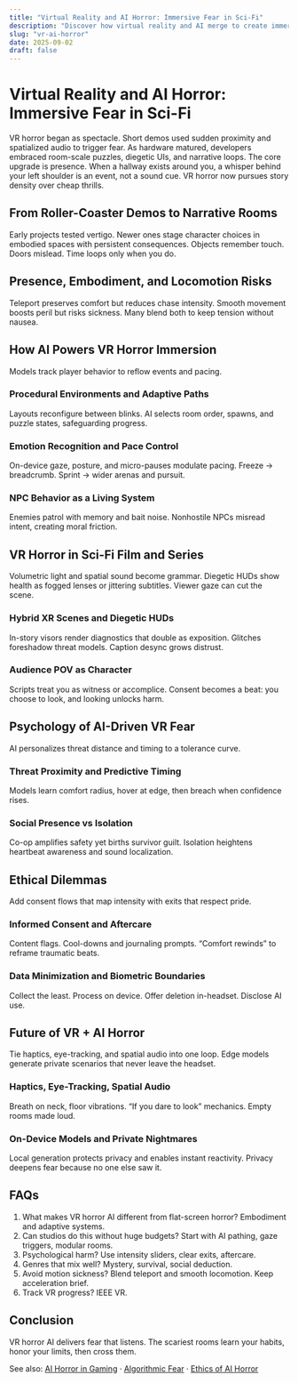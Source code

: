 ```yaml
---
title: "Virtual Reality and AI Horror: Immersive Fear in Sci-Fi"
description: "Discover how virtual reality and AI merge to create immersive new worlds of sci-fi horror in gaming, film, and interactive storytelling."
slug: "vr-ai-horror"
date: 2025-09-02
draft: false
---
```


# Virtual Reality and AI Horror: Immersive Fear in Sci-Fi

VR horror began as spectacle. Short demos used sudden proximity and spatialized audio to trigger fear. As hardware matured, developers embraced room-scale puzzles, diegetic UIs, and narrative loops. The core upgrade is presence. When a hallway exists around you, a whisper behind your left shoulder is an event, not a sound cue. VR horror now pursues story density over cheap thrills.

## From Roller-Coaster Demos to Narrative Rooms
Early projects tested vertigo. Newer ones stage character choices in embodied spaces with persistent consequences. Objects remember touch. Doors mislead. Time loops only when you do.

## Presence, Embodiment, and Locomotion Risks
Teleport preserves comfort but reduces chase intensity. Smooth movement boosts peril but risks sickness. Many blend both to keep tension without nausea.

## How AI Powers VR Horror Immersion
Models track player behavior to reflow events and pacing.

### Procedural Environments and Adaptive Paths
Layouts reconfigure between blinks. AI selects room order, spawns, and puzzle states, safeguarding progress.

### Emotion Recognition and Pace Control
On-device gaze, posture, and micro-pauses modulate pacing. Freeze → breadcrumb. Sprint → wider arenas and pursuit.

### NPC Behavior as a Living System
Enemies patrol with memory and bait noise. Nonhostile NPCs misread intent, creating moral friction.

## VR Horror in Sci-Fi Film and Series
Volumetric light and spatial sound become grammar. Diegetic HUDs show health as fogged lenses or jittering subtitles. Viewer gaze can cut the scene.

### Hybrid XR Scenes and Diegetic HUDs
In-story visors render diagnostics that double as exposition. Glitches foreshadow threat models. Caption desync grows distrust.

### Audience POV as Character
Scripts treat you as witness or accomplice. Consent becomes a beat: you choose to look, and looking unlocks harm.

## Psychology of AI-Driven VR Fear
AI personalizes threat distance and timing to a tolerance curve.

### Threat Proximity and Predictive Timing
Models learn comfort radius, hover at edge, then breach when confidence rises.

### Social Presence vs Isolation
Co-op amplifies safety yet births survivor guilt. Isolation heightens heartbeat awareness and sound localization.

## Ethical Dilemmas
Add consent flows that map intensity with exits that respect pride.

### Informed Consent and Aftercare
Content flags. Cool-downs and journaling prompts. “Comfort rewinds” to reframe traumatic beats.

### Data Minimization and Biometric Boundaries
Collect the least. Process on device. Offer deletion in-headset. Disclose AI use.

## Future of VR + AI Horror
Tie haptics, eye-tracking, and spatial audio into one loop. Edge models generate private scenarios that never leave the headset.

### Haptics, Eye-Tracking, Spatial Audio
Breath on neck, floor vibrations. “If you dare to look” mechanics. Empty rooms made loud.

### On-Device Models and Private Nightmares
Local generation protects privacy and enables instant reactivity. Privacy deepens fear because no one else saw it.

## FAQs
1) What makes VR horror AI different from flat-screen horror? Embodiment and adaptive systems.  
2) Can studios do this without huge budgets? Start with AI pathing, gaze triggers, modular rooms.  
3) Psychological harm? Use intensity sliders, clear exits, aftercare.  
4) Genres that mix well? Mystery, survival, social deduction.  
5) Avoid motion sickness? Blend teleport and smooth locomotion. Keep acceleration brief.  
6) Track VR progress? IEEE VR.

## Conclusion
VR horror AI delivers fear that listens. The scariest rooms learn your habits, honor your limits, then cross them.

See also: [AI Horror in Gaming](/ai-horror-gaming) · [Algorithmic Fear](/algorithmic-fear) · [Ethics of AI Horror](/ethics-ai-horror)
